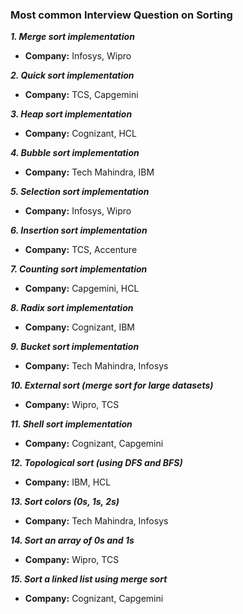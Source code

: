 ### Most common Interview Question on Sorting

**_1. Merge sort implementation_**
+ **Company:** Infosys, Wipro

**_2. Quick sort implementation_**
+ **Company:** TCS, Capgemini

**_3. Heap sort implementation_**
+ **Company:** Cognizant, HCL

**_4. Bubble sort implementation_**
+ **Company:** Tech Mahindra, IBM

**_5. Selection sort implementation_**
+ **Company:** Infosys, Wipro

**_6. Insertion sort implementation_**
+ **Company:** TCS, Accenture

**_7. Counting sort implementation_**
+ **Company:** Capgemini, HCL

**_8. Radix sort implementation_**
+ **Company:** Cognizant, IBM

**_9. Bucket sort implementation_**
+ **Company:** Tech Mahindra, Infosys

**_10. External sort (merge sort for large datasets)_**
+ **Company:** Wipro, TCS

**_11. Shell sort implementation_**
+ **Company:** Cognizant, Capgemini

**_12. Topological sort (using DFS and BFS)_**
+ **Company:** IBM, HCL

**_13. Sort colors (0s, 1s, 2s)_**
+ **Company:** Tech Mahindra, Infosys

**_14. Sort an array of 0s and 1s_**
+ **Company:** Wipro, TCS

**_15. Sort a linked list using merge sort_**
+ **Company:** Cognizant, Capgemini